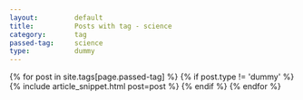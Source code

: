 ```yaml
---
layout:			default
title:			Posts with tag - science
category:		tag
passed-tag:		science
type:           dummy
---
```


{% for post in site.tags[page.passed-tag] %}
{% if post.type != 'dummy' %}
    {% include article_snippet.html post=post %}
{% endif %}
{% endfor %}
